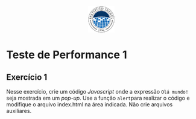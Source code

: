 <p align="center">
    <img src="assets/logo_infnet.png" width="70" height="70" />
</p>

# Teste de Performance 1

## Exercício 1

Nesse exercício, crie um código *Javascript* onde a expressão `Olá mundo!` seja mostrada em um *pop-up*. Use a função `alert`para realizar o código e modifique o arquivo index.html na área indicada. Não crie arquivos auxiliares.